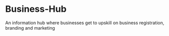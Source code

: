 # Business-Hub
An information hub where businesses get to upskill on business registration, branding and marketing
